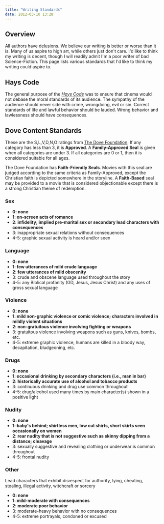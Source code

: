 ```yaml
---
title: "Writing Standards"
date: 2012-03-10 13:28
---
```


## Overview


All authors have delusions. We believe our writing is better or worse than it is. Many of us aspire to high art, while others just don't care. I'd like to think my writing is decent, though I will readily admit I'm a poor writer of bad Science-Fiction. This page lists various standards that I'd like to think my writing could aspire to.

## Hays Code

The general purpose of the *[Hays Code](/resources/hays-code)* was to ensure that cinema would not debase the moral standards of its audience. The sympathy of the audience should never side with crime, wrongdoing, evil or sin. Correct standards of life and lawful behavior should be lauded. Wrong behavior and lawlessness should have consequences.

## Dove Content Standards

These are the S,L,V,D,N,O ratings from [The Dove Foundation](http://www.dove.org/). If any category has less than 3, it is **Approved**. A **Family-Approved Seal** is given when all categories are under 3. If all categories are 0 or 1, then it is considered suitable for all ages.

The Dove Foundation has **Faith-Friendly Seals**. Movies with this seal are judged according to the same criteria as Family-Approved, except the Christian faith is depicted somewhere in the storyline. A **Faith-Based** seal may be provided to a movie that is considered objectionable except there is a strong Christian theme of redemption.

### Sex

* **0:	  none**
* **1:	  on-screen acts of romance**
* **2:	  infidelity; implied pre-marital sex or secondary lead characters with consequences**
* 3:	  inappropriate sexual relations without consequences
* 4-5:	graphic sexual activity is heard and/or seen

### Language

* **0:	 none**
* **1:	 few utterances of mild crude language**
* **2:	few utterances of mild obscenity**
* 3:	 crude and obscene language used throughout the story
* 4-5:	 any Biblical profanity (GD, Jesus, Jesus Christ) and any uses of gross sexual language

### Violence

* **0:	 none**
* **1:	 mild non-graphic violence or comic violence; characters involved in mildly violent situations**
* **2:	 non-gratuitous violence involving fighting or weapons**
* 3:	  gratuitous violence involving weapons such as guns, knives, bombs, etc.
* 4-5:	 extreme graphic violence, humans are killed in a bloody way, decapitation, bludgeoning, etc.

### Drugs

* **0:	 none**
* **1:	 occasional drinking by secondary characters (i.e., man in bar)**
* **2:	 historically accurate use of alcohol and tobacco products**
* 3:	 continuous drinking and drug use common throughout
* 4-5:	 drug/alcohol used many times by main character(s) shown in a positive light

### Nudity

* **0:	 none**
* **1:	 baby's behind; shirtless men, low cut shirts, short skirts seen occasionally on women**
* **2:	 rear nudity that is not suggestive such as skinny dipping from a distance; cleavage**
* 3:	 sexually suggestive and revealing clothing or underwear is common throughout
* 4-5:	 frontal nudity

### Other

Lead characters that exhibit disrespect for authority, lying, cheating, stealing, illegal activity, witchcraft or sorcery

* **0:	 none**
* **1:	 mild-moderate with consequences**
* **2:	 moderate poor behavior**
* 3:	 moderate-heavy behavior with no consequences
* 4-5:	 extreme portrayals, condoned or excused
